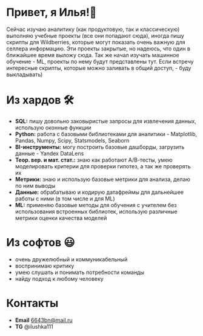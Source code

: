 
# Привет, я Илья!👋

Сейчас изучаю аналитику (как продуктовую, так и классическую) выполняю учебные проекты (все они попадают сюда), иногда пишу скрипты для Wildberries, которые могут показать очень важную для селлера информацию. Эти проекты закрытые, но надеюсь, что один в ближайшее время выложу сюда. Так же начал изучать машинное обучение - ML, проекты по нему будут представлены тут. Если встречу интересные скрипты, которые можно заливать в общий доступ, - буду выкладывать)

# Из хардов 🛠️
- **SQL:** пишу довольно заковыристые запросы для извлечения данных, использую оконные функции
- **Python:** работа с базовыми библиотеками для аналитики - Matplotlib, Pandas, Numpy, Scipy, Statsmodels, Seaborn
- **BI-инструменты:** могу построить базовые дашборды, загрузить данные - Yandex DataLens
- **Теор. вер. и мат. стат.:** знаю как работают А/В-тесты, умею моделировать критерии для проверки гипотез, а так же проверять их
- **Метрики:** знаю и использую базовые метрики для анализа, делаю по ним выводы
- **Данные:** обрабатываю и кодирую датафреймы для дальнейшее работы с ними (в том числе и для ML)
- **ML:** применяю базовые методы для обучения с учителем без использования встроенных библиотек, использую различные метрики оценки качества моделей

# Из софтов 😃
- очень дружелюбный и коммуникабельный
- воспринимаю критику
- умею слушать и понимать потребности команды
- найду подход к любому человеку

# Контакты 
- **Email** 6643bn@mail.ru
- **TG** @ilushka111
